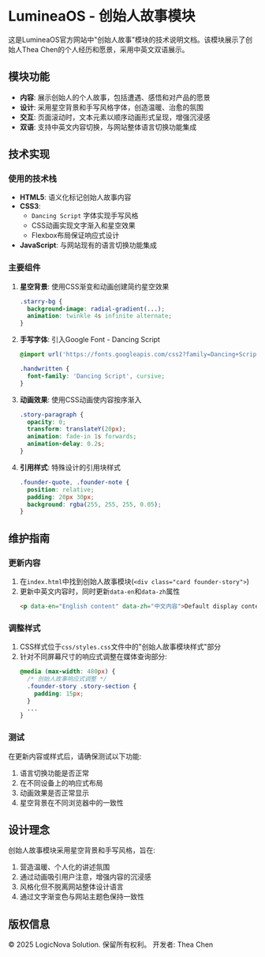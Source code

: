# LumineaOS - 创始人故事模块

这是LumineaOS官方网站中"创始人故事"模块的技术说明文档。该模块展示了创始人Thea Chen的个人经历和愿景，采用中英文双语展示。

## 模块功能

- **内容**: 展示创始人的个人故事，包括遭遇、感悟和对产品的愿景
- **设计**: 采用星空背景和手写风格字体，创造温暖、治愈的氛围
- **交互**: 页面滚动时，文本元素以顺序动画形式呈现，增强沉浸感
- **双语**: 支持中英文内容切换，与网站整体语言切换功能集成

## 技术实现

### 使用的技术栈

- **HTML5**: 语义化标记创始人故事内容
- **CSS3**: 
  - `Dancing Script` 字体实现手写风格
  - CSS动画实现文字渐入和星空效果
  - Flexbox布局保证响应式设计
- **JavaScript**: 与网站现有的语言切换功能集成

### 主要组件

1. **星空背景**: 使用CSS渐变和动画创建简约星空效果
   ```css
   .starry-bg {
     background-image: radial-gradient(...);
     animation: twinkle 4s infinite alternate;
   }
   ```

2. **手写字体**: 引入Google Font - Dancing Script
   ```css
   @import url('https://fonts.googleapis.com/css2?family=Dancing+Script:wght@400;700&display=swap');
   
   .handwritten {
     font-family: 'Dancing Script', cursive;
   }
   ```

3. **动画效果**: 使用CSS动画使内容按序渐入
   ```css
   .story-paragraph {
     opacity: 0;
     transform: translateY(20px);
     animation: fade-in 1s forwards;
     animation-delay: 0.2s;
   }
   ```

4. **引用样式**: 特殊设计的引用块样式
   ```css
   .founder-quote, .founder-note {
     position: relative;
     padding: 20px 30px;
     background: rgba(255, 255, 255, 0.05);
   }
   ```

## 维护指南

### 更新内容

1. 在`index.html`中找到创始人故事模块(`<div class="card founder-story">`)
2. 更新中英文内容时，同时更新`data-en`和`data-zh`属性
   ```html
   <p data-en="English content" data-zh="中文内容">Default display content</p>
   ```

### 调整样式

1. CSS样式位于`css/styles.css`文件中的"创始人故事模块样式"部分
2. 针对不同屏幕尺寸的响应式调整在媒体查询部分:
   ```css
   @media (max-width: 480px) {
     /* 创始人故事响应式调整 */
     .founder-story .story-section {
       padding: 15px;
     }
     ...
   }
   ```

### 测试

在更新内容或样式后，请确保测试以下功能:
1. 语言切换功能是否正常
2. 在不同设备上的响应式布局
3. 动画效果是否正常显示
4. 星空背景在不同浏览器中的一致性

## 设计理念

创始人故事模块采用星空背景和手写风格，旨在:
1. 营造温暖、个人化的讲述氛围
2. 通过动画吸引用户注意，增强内容的沉浸感
3. 风格化但不脱离网站整体设计语言
4. 通过文字渐变色与网站主题色保持一致性

## 版权信息

© 2025 LogicNova Solution. 保留所有权利。
开发者: Thea Chen 